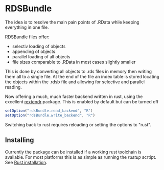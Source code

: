 # RDSBundle

The idea is to resolve the main pain points of .RData while keeping everything in one file.

RDSBundle files offer:

* selectiv loading of objects
* appending of objects
* parallel loading of all objects
* file sizes comparable to .RData in most cases slightly smaller

This is done by converting all objects to .rds files in memory then writing them all to a single file.
At the end of the file an index table is stored locating the objects within the .rdsb file and allowing for 
selective and parallel reading.

Now offering a much, much faster backend written in rust, using the excellent [rextendr](https://github.com/extendr/rextendr) package. This is enabled by default but can be turned off

```R
setOption("rdsBundle.read_backend", "R")
setOption("rdsBundle.write_backend", "R")
```
Switching back to rust requires reloading or setting the options to "rust".

## Installing
Currently the package can be installed if a working rust toolchain is available.
For most platforms this is as simple as running the *rustup* scrtipt. 
See [Rust installation](https://www.rust-lang.org/tools/install).
